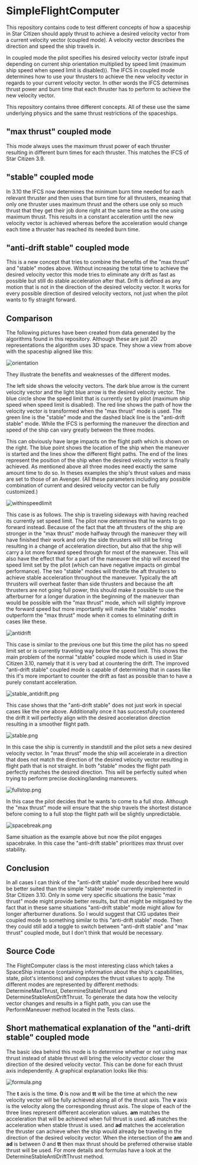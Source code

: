 # SimpleFlightComputer

This repository contains code to test different concepts of how a spaceship in Star Citizen should apply thrust to achieve a desired velocity vector from a current velocity vector (coupled mode). A velocity vector describes the direction and speed the ship travels in.

In coupled mode the pilot specifies his desired velocity vector (strafe input depending on current ship orientation multiplied by speed limit (maximum ship speed when speed limit is disabled)).
The IFCS in coupled mode determines how to use your thrusters to achieve the new velocity vector in regards to your current velocity vector.
In other words the IFCS determines thrust power and burn time that each thruster has to perform to achieve the new velocity vector.

This repository contains three different concepts.
All of these use the same underlying physics and the same thrust restrictions of the spaceships.

## "max thrust" coupled mode
This mode always uses the maximum thrust power of each thruster resulting in different burn times for each thruster.
This matches the IFCS of Star Citizen 3.9. 

## "stable" coupled mode
In 3.10 the IFCS now determines the minimum burn time needed for each relevant thruster and then uses that burn time for all thrusters, meaning that only one thruster uses maximum thrust and the others use only so much thrust that they get their job done right at the same time as the one using maximum thrust. This results in a constant acceleration until the new velocity vector is achieved whereas before the acceleration would change each time a thruster has reached its needed burn time.

## "anti-drift stable" coupled mode
This is a new concept that tries to combine the benefits of the "max thrust" and "stable" modes above.
Without increasing the total time to achieve the desired velocity vector this mode tries to eliminate any drift as fast as possible but still do stable acceleration after that.
Drift is defined as any motion that is not in the direction of the desired velocity vector. It works for every possible direction of desired velocity vectors, not just when the pilot wants to fly straight forward.

## Comparison
The following pictures have been created from data generated by the algorithms found in this repository.
Although these are just 2D representations the algorithm uses 3D space.
They show a view from above with the spaceship aligned like this:

![orientation](Images/spaceship.png)

They illustrate the benefits and weaknesses of the different modes.

The left side shows the velocity vectors. The dark blue arrow is the current velocity vector and the light blue arrow is the desired velocity vector.
The blue circle show the speed limit that is currently set by pilot (maximum ship speed when speed limit is disabled).
The red line shows the path of how the velocity vector is transformed when the "max thrust" mode is used.
The green line is the "stable" mode and the dashed black line is the "anti-drift stable" mode.
While the IFCS is performing the maneuver the direction and speed of the ship can vary greatly between the three modes.

This can obviously have large impacts on the flight path which is shown on the right. 
The blue point shows the location of the ship when the maneuver is started and the lines show the different flight paths.
The end of the lines represent the position of the ship when the desired velocity vector is finally achieved. 
As mentioned above all three modes need exactly the same amount time to do so.
In theses examples the ship's thrust values and mass are set to those of an Avenger.
(All these parameters including any possible combination of current and desired velocity vector can be fully customized.)

![withinspeedlimit](Images/withinspeedlimit.png)

This case is as follows. The ship is traveling sideways with having reached its currently set speed limit. The pilot now determines that he wants to go forward instead.
Because of the fact that the aft thrusters of the ship are stronger in the "max thrust" mode halfway through the maneuver they will have finished their work and only the side thrusters will still be firing resulting in a change of acceleration direction, but also that the ship will carry a lot more forward speed through for most of the maneuver. 
This will also have the effect that for a part of the maneuver the ship will exceed the speed limit set by the pilot (which can have negative impacts on gimbal performance).
The two "stable" modes will throttle the aft thrusters to achieve stable acceleration throughout the maneuver. 
Typically the aft thrusters will overheat faster than side thrusters and because the aft thrusters are not going full power, this should make it possible to use the afterburner for a longer duration in the beginning of the maneuver than would be possible with the "max thrust" mode, which will slightly improve the forward speed but more importantly will make the "stable" modes outperform the "max thrust" mode when it comes to eliminating drift in cases like these.

![antidrift](Images/antidrift.png)

This case is similar to the previous one but this time the pilot has no speed limit set or is currently traveling way below the speed limit.
This shows the main problem of the normal "stable" coupled mode which is used in Star Citizen 3.10, namely that it is very bad at countering the drift.
The improved "anti-drift stable" coupled mode is capable of determining that in cases like this it's more important to counter the drift as fast as possible than to have a purely constant acceleration.

![stable_antidrift.png](Images/stable_antidrift.png)

This case shows that the "anti-drift stable" does not just work in special cases like the one above. Additionally once it has successfully countered the drift it will perfectly align with the desired acceleration direction resulting in a smoother flight path.

![stable.png](Images/stable.png)

In this case the ship is currently in standstill and the pilot sets a new desired velocity vector. In "max thrust" mode the ship will accelerate in a direction that does not match the direction of the desired velocity vector resulting in flight path that is not straight. In both "stable" modes the flight path perfectly matches the desired direction.
This will be perfectly suited when trying to perform precise docking/landing maneuvers.

![fullstop.png](Images/fullstop.png)

In this case the pilot decides that he wants to come to a full stop. Although the "max thrust" mode will ensure that the ship travels the shortest distance before coming to a full stop the flight path will be slightly unpredictable.

![spacebreak.png](Images/spacebreak.png)

Same situation as the example above but now the pilot engages spacebrake. In this case the "anti-drift stable" prioritizes max thrust over stability.

## Conclusion
In all cases I can think of the "anti-drift stable" mode described here would be better suited than the simple "stable" mode currently implemented in Star Citizen 3.10.
Only in some very specific situations the basic "max thrust" mode might provide better results, but that might be mitigated by the fact that in these same situations "anti-drift stable" mode might allow for longer afterburner durations. So I would suggest that CIG updates their coupled mode to something similar to this "anti-drift stable" mode. Then they could still add a toggle to switch between "anti-drift stable" and "max thrust" coupled mode, but I don't think that would be necessary.

## Source Code
The FlightComputer class is the most interesting class which takes a SpaceShip instance (containing information about the ship's capabilities, state, pilot's intentions) and computes the thrust values to apply. The different modes are represented by different methods: DetermineMaxThrust, DetermineStableThrust and DetermineStableAntiDriftThrust.
To generate the data how the velocity vector changes and results in a flight path, you can use the PerformManeuver method located in the Tests class.

## Short mathematical explanation of the "anti-drift stable" coupled mode
The basic idea behind this mode is to determine whether or not using max thrust instead of stable thrust will bring the velocity vector closer the direction of the desired velocity vector.
This can be done for each thrust axis independently.
A graphical explanation looks like this:

![formula.png](Images/formula.png)

The **t** axis is the time. **0** is now and **tt** will be the time at which the new velocity vector will be fully achieved along all of the thrust axis.
The **v** axis is the velocity along the corresponding thrust axis.
The slope of each of the three lines represent different acceleration values.
**am** matches the acceleration that will be achieved when full thrust is used.
**aS** matches the acceleration when stable thrust is used.
and **ad** matches the acceleration the thruster can achieve when the ship would already be traveling in the direction of the desired velocity vector.
When the intersection of the **am** and **ad** is between *0* and **tt** then max thrust should be preferred otherwise stable thrust will be used.
For more details and formulas have a look at the DetermineStableAntiDriftThrust method.
